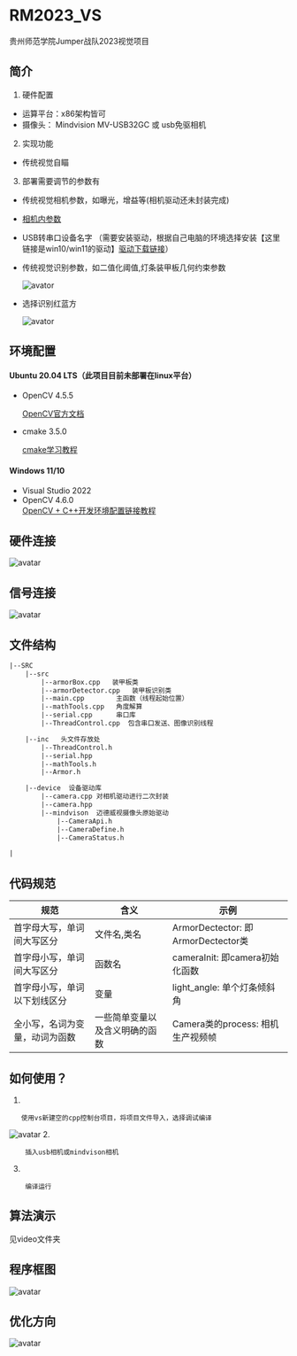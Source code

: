 # RM2023_VS
贵州师范学院Jumper战队2023视觉项目

## 简介

1. 硬件配置

- 运算平台：x86架构皆可
- 摄像头： Mindvision MV-USB32GC 或 usb免驱相机


2. 实现功能

- 传统视觉自瞄

3. 部署需要调节的参数有

- 传统视觉相机参数，如曝光，增益等(相机驱动还未封装完成)

-  [相机内参数](https://mp.weixin.qq.com/s?__biz=MzIxOTczOTM4NA==&mid=2247486828&idx=1&sn=e95d14ae8ce2484a954fd7de11ac5756&chksm=97d7e8fba0a061edd1222333402cad3f10c2806478ab32f321bd73856eb9cae26d1e65111a11&token=467610947&lang=zh_CN#rd)

- USB转串口设备名字 （需要安装驱动，根据自己电脑的环境选择安装【这里链接是win10/win11的驱动】[驱动下载链接](https://www.wch.cn/downloads/CH341SER_EXE.html)）

- 传统视觉识别参数，如二值化阈值,灯条装甲板几何约束参数

  ![avator](/pic/pic7.png)

- 选择识别红蓝方

  ![avator](/pic/pic6.png)

## 环境配置

#### Ubuntu 20.04 LTS（此项目目前未部署在linux平台）
- OpenCV 4.5.5

  [OpenCV官方文档](docs.opencv.org)

- cmake 3.5.0 

  [ cmake学习教程](https://github.com/wzpan/cmake-demo)

#### Windows 11/10 
- Visual Studio 2022
- OpenCV 4.6.0  
[OpenCV + C++开发环境配置链接教程](https://blog.csdn.net/mars_xiaolei/article/details/78759041)


## 硬件连接

![avatar](pic/pic2.png)

## 信号连接

![avatar](pic/pic3.png)



## 文件结构

```txt
|--SRC
    |--src
        |--armorBox.cpp   装甲板类
        |--armorDetector.cpp   装甲板识别类
        |--main.cpp        主函数（线程起始位置）
        |--mathTools.cpp   角度解算
        |--serial.cpp      串口库
        |--ThreadControl.cpp  包含串口发送、图像识别线程

    |--inc   头文件存放处
        |--ThreadControl.h   
        |--serial.hpp
        |--mathTools.h
        |--Armor.h

    |--device  设备驱动库
        |--camera.cpp 对相机驱动进行二次封装
        |--camera.hpp
        |--mindvison  迈德威视摄像头原始驱动
            |--CameraApi.h
            |--CameraDefine.h
            |--CameraStatus.h

|
```
## 代码规范

| 规范      | 含义 |示例|
| ----------- | ----------- |-----------|
| 首字母大写，单词间大写区分      | 文件名,类名    | ArmorDectector: 即ArmorDectector类 |
| 首字母小写，单词间大写区分   | 函数名        |cameraInit: 即camera初始化函数|
| 首字母小写，单词以下划线区分   | 变量        |light_angle: 单个灯条倾斜角|
| 全小写，名词为变量，动词为函数   | 一些简单变量以及含义明确的函数        |Camera类的process: 相机生产视频帧|


## 如何使用？

1. 
```
   使用vs新建空的cpp控制台项目，将项目文件导入，选择调试编译
```
![avatar](pic/pic1.png)
2. 

```
    插入usb相机或mindvison相机
```

3. 
```
    编译运行
```

## 算法演示

见video文件夹

## 程序框图
![avatar](pic/pic4.png)


## 优化方向

![avatar](pic/pic5.png)
